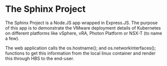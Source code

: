 # The Sphinx Project
The Sphinx Project is a Node.JS app wrapped in Express.JS. The purpose of this app is to demonstrate the VMware deployment details of Kubernetes on different platforms like vSphere, vRA, Photon Platform or NSX-T (to name a few).

The web application calls the os.hostname(); and os.networkinterfaces(); functions to get this information from the local linux container and render this through HBS to the end-user.
